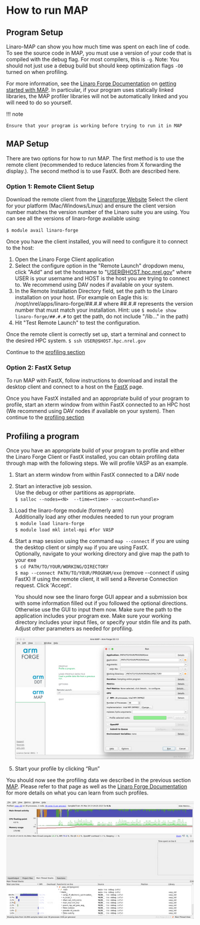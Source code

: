 # How to run MAP

## Program Setup
Linaro-MAP can show you how much time was spent on each line of code. To see the source code in MAP, you must use a version of your code that is compiled with the debug flag. For most compilers, this is `-g`. Note: You should not just use a debug build but should keep optimization flags `-O0` turned on when profiling. 

For more information, see the [Linaro Forge Documentation](https://www.linaroforge.com/documentation/) on [getting started with MAP](https://docs.linaroforge.com/22.1.3/html/101136_arm-forge-user-guide/map/get_started_map/index.html). In particular, if your program uses statically linked libraries, the MAP profiler libraries will not be automatically linked and you will need to do so yourself. 

!!! note 

    Ensure that your program is working before trying to run it in MAP

## MAP Setup
There are two options for how to run MAP. The first method is to use the remote client (recommended to reduce latencies from X forwarding the display.). The second method is to use FastX. Both are described here.

### Option 1: Remote Client Setup
Download the remote client from the [Linaroforge Website](https://www.linaroforge.com/downloadForge/) Select the client for your platform (Mac/Windows/Linux) and ensure the client version number matches the version number of the Linaro suite you are using. You can see all the versions of linaro-forge available using:

`$ module avail linaro-forge`

Once you have the client installed, you will need to configure it to connect to the host:

1.	Open the Linaro Forge Client application
2.	Select the configure option in the "Remote Launch" dropdown menu, click "Add" and set the hostname to "USER@HOST.hpc.nrel.gov" where USER is your username and HOST is the host you are trying to connect to. We recommend using DAV nodes if available on your system.
3.	In the Remote Installation Directory field, set the path to the Linaro installation on your host. (For example on Eagle this is: /nopt/nrel/apps/linaro-forge/##.#.# where ##.#.# represents the version number that must match your installation. Hint: use `$ module show linaro-forge/##.#.#` to get the path, do not include "/lib..." in the path)
4.	Hit "Test Remote Launch" to test the configuration. 

Once the remote client is correctly set up, start a terminal and connect to the desired HPC system.
`$ ssh USER@$HOST.hpc.nrel.gov` 

Continue to the [profiling section](map.md#profiling-a-program)


### Option 2: FastX Setup
To run MAP with FastX, follow instructions to download and install the desktop client and connect to a host on the [FastX](../../../Viz_Analytics/virtualgl_fastx.md) page.

Once you have FastX installed and an appropriate build of your program to profile, start an xterm window from within FastX connected to an HPC host (We recommend using DAV nodes if available on your system). Then continue to the [profiling section](map.md#profiling-a-program)

## Profiling a program
Once you have an appropriate build of your program to profile and either the Linaro Forge Client or FastX installed, you can obtain profiling data through map with the following steps. We will profile VASP as an example.

1.	Start an xterm window from within FastX connected to a DAV node
2.	Start an interactive job session.  
    Use the debug or other partitions as appropriate.  
    `$ salloc --nodes=<N>  --time=<time> --account=<handle>`
3.	Load the linaro-forge module (formerly arm)  
    Additionally load any other modules needed to run your program  
    `$ module load linaro-forge`  
    `$ module load mkl intel-mpi #for VASP`  
4.	Start a map session using the command `map --connect` if you are using the desktop client or simply `map` if you are using FastX.   
    Optionally, navigate to your working directory and give map the path to your exe  
    `$ cd PATH/TO/YOUR/WORKING/DIRECTORY`  
    `$ map --connect PATH/TO/YOUR/PROGRAM/exe` (remove --connect if using FastX)
    If using the remote client, it will send a Reverse Connection request. Click 'Accept'. 
    
    You should now see the linaro forge GUI appear and a submission box with some information filled out if you followed the optional directions. Otherwise use the GUI to input them now.
    Make sure the path to the application includes your program exe.
    Make sure your working directory includes your input files, or specify your stdin file and its path.
    Adjust other parameters as needed for profiling.

    ![Linaro-MAP-GUI](../../../../../assets/images/Profiling/MAP-6.png)

5.	Start your profile by clicking “Run”

You should now see the profiling data we described in the previous section [MAP](index.md). Please refer to that page as well as the [Linaro Forge Documentation](https://www.linaroforge.com/documentation/) for more details on what you can learn from such profiles.

![Linaro-MAP-Profile](../../../../../assets/images/Profiling/MAP-7.png)
